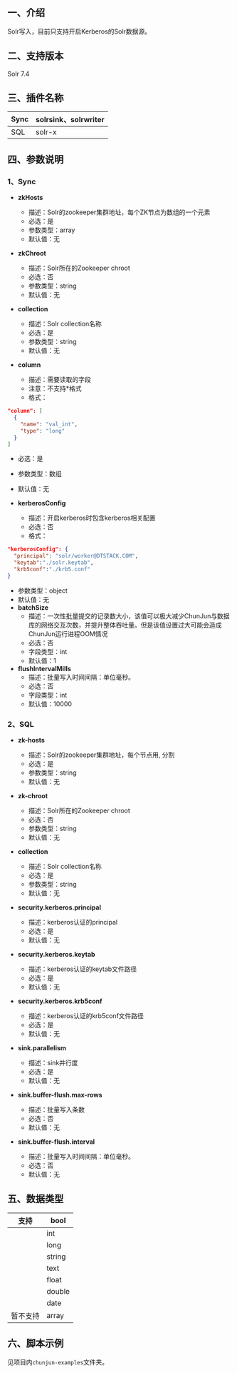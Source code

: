 ## 一、介绍
Solr写入，目前只支持开启Kerberos的Solr数据源。


## 二、支持版本
Solr 7.4


## 三、插件名称
| Sync | solrsink、solrwriter |
| --- | --- |
| SQL | solr-x |


## 四、参数说明
### 1、Sync

- **zkHosts**
    - 描述：Solr的zookeeper集群地址，每个ZK节点为数组的一个元素
    - 必选：是
    - 参数类型：array
    - 默认值：无
    

- **zkChroot**
    - 描述：Solr所在的Zookeeper chroot
    - 必选：否
    - 参数类型：string
    - 默认值：无
    

- **collection**
    - 描述：Solr collection名称
    - 必选：是
    - 参数类型：string
    - 默认值：无


- **column**
    - 描述：需要读取的字段
    - 注意：不支持*格式
    - 格式：
```json
"column": [
  {
  	"name": "val_int",
  	"type": "long"
  }
]
```

- 必选：是
- 参数类型：数组
- 默认值：无

- **kerberosConfig**
    - 描述：开启kerberos时包含kerberos相关配置
    - 必选：否
    - 格式：
```json
"kerberosConfig": {
  "principal": "solr/worker@DTSTACK.COM",
  "keytab":"./solr.keytab",
  "krb5conf":"./krb5.conf"
}
```

- 参数类型：object
- 默认值：无
- **batchSize**
    - 描述：一次性批量提交的记录数大小，该值可以极大减少ChunJun与数据库的网络交互次数，并提升整体吞吐量。但是该值设置过大可能会造成ChunJun运行进程OOM情况
    - 必选：否
    - 字段类型：int
    - 默认值：1
- **flushIntervalMills**
    - 描述：批量写入时间间隔：单位毫秒。
    - 必选：否
    - 字段类型：int
    - 默认值：10000

### 2、SQL

- **zk-hosts**
    - 描述：Solr的zookeeper集群地址，每个节点用, 分割
    - 必选：是
    - 参数类型：string
    - 默认值：无
- **zk-chroot**
    - 描述：Solr所在的Zookeeper chroot
    - 必选：否
    - 参数类型：string
    - 默认值：无
- **collection**
    - 描述：Solr collection名称
    - 必选：是
    - 参数类型：string
    - 默认值：无



- **security.kerberos.principal**
    - 描述：kerberos认证的principal
    - 必选：是
    - 默认值：无
- **security.kerberos.keytab**
    - 描述：kerberos认证的keytab文件路径
    - 必选：是
    - 默认值：无
- **security.kerberos.krb5conf**
    - 描述：kerberos认证的krb5conf文件路径
    - 必选：是
    - 默认值：无



- **sink.parallelism**
    - 描述：sink并行度
    - 必选：是
    - 默认值：无
- **sink.buffer-flush.max-rows**
    - 描述：批量写入条数
    - 必选：否
    - 默认值：无
- **sink.buffer-flush.interval**
    - 描述：批量写入时间间隔：单位毫秒。
    - 必选：否
    - 默认值：无



## 五、数据类型
| 支持 | bool |
| --- | --- |
|  | int |
|  | long |
|  | string |
|  | text |
|  | float |
|  | double |
|  | date |
| 暂不支持 | array |



## 六、脚本示例
见项目内`chunjun-examples`文件夹。

